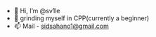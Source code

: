 - 👋 Hi, I’m @sv1le
- 👀 grinding myself in CPP(currently a beginner)
- 📫 Mail - sidsahano1@gmail.com

<!---
sv1le/sv1le is a ✨ special ✨ repository because its `README.md` (this file) appears on your GitHub profile.
You can click the Preview link to take a look at your changes.
--->
